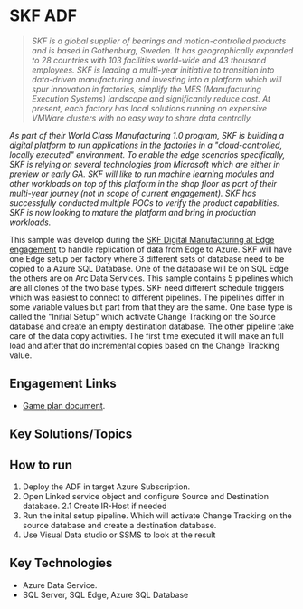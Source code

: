 # SKF ADF 

> *SKF is a global supplier of bearings and motion-controlled products and is based in Gothenburg, Sweden. It has geographically expanded to 28 countries with 103 facilities world-wide and 43 thousand employees. SKF is leading a multi-year initiative to transition into data-driven manufacturing and investing into a platform which will spur innovation in factories, simplify the MES (Manufacturing Execution Systems) landscape and significantly reduce cost. At present, each factory has local solutions running on expensive VMWare clusters with no easy way to share data centrally.*

*As part of their World Class Manufacturing 1.0 program, SKF is building a digital platform to run applications in the factories in a "cloud-controlled, locally executed" environment. To enable the edge scenarios specifically, SKF is relying on several technologies from Microsoft which are either in preview or early GA. SKF will like to run machine learning modules and other workloads on top of this platform in the shop floor as part of their multi-year journey (not in scope of current engagement). SKF has successfully conducted multiple POCs to verify the product capabilities. SKF is now looking to mature the platform and bring in production workloads.*

This sample was develop during the [SKF Digital Manufacturing at Edge engagement](https://microsoft.sharepoint.com/:w:/r/teams/CSEHub/ArtifactHub/_layouts/15/Doc.aspx?sourcedoc=%7Be49112d0-405f-4d7a-94fb-55d0288dbd71%7D&action=&cid=2ad4da5d-855a-4a41-ae7a-d10734c6286d) to handle replication of data from Edge to Azure. SKF will have one Edge setup per factory where 3 different sets of database need to be copied to a Azure SQL Database. One of the database will be on SQL Edge the others are on Arc Data Services. This sample contains 5 pipelines which are all clones of the two base types. SKF need different schedule triggers which was easiest to connect to different pipelines. The pipelines differ in some variable values but part from that they are the same. One base type is called the "Initial Setup" which activate Change Tracking on the Source database and create an empty destination database. The other pipeline take care of the data copy activities. The first time executed it will make an full load and after that do incremental copies based on the Change Tracking value. 

## Engagement Links
- [Game plan document](https://microsoft.sharepoint.com/:w:/r/teams/CSEHub/ArtifactHub/_layouts/15/Doc.aspx?sourcedoc=%7Be49112d0-405f-4d7a-94fb-55d0288dbd71%7D&action=&cid=2ad4da5d-855a-4a41-ae7a-d10734c6286d).

## Key Solutions/Topics

## How to run 
1. Deploy the ADF in target Azure Subscription. 
2. Open Linked service object and configure Source and Destination database. 
    2.1 Create IR-Host if needed
3. Run the inital setup pipeline. Which will activate Change Tracking on the source database and create a destination database.
4. Use Visual Data studio or SSMS to look at the result


## Key Technologies
- Azure Data Service.
- SQL Server, SQL Edge, Azure SQL Database